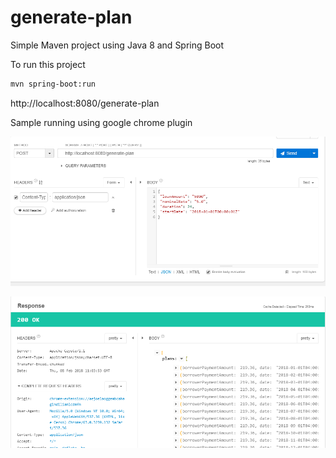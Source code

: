 # generate-plan
Simple Maven project using Java 8 and Spring Boot

To run this project
```bash
mvn spring-boot:run
```

http://localhost:8080/generate-plan

Sample running using google chrome plugin 

![alt text](sample-input.png)

![alt text](sample-output.png)
